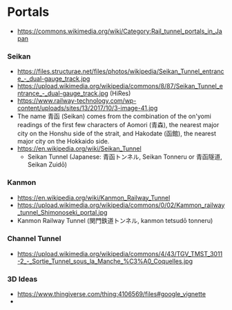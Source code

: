 # Portals 
- https://commons.wikimedia.org/wiki/Category:Rail_tunnel_portals_in_Japan

### Seikan
- https://files.structurae.net/files/photos/wikipedia/Seikan_Tunnel_entrance_-_dual-gauge_track.jpg
- https://upload.wikimedia.org/wikipedia/commons/8/87/Seikan_Tunnel_entrance_-_dual-gauge_track.jpg (HiRes)
- https://www.railway-technology.com/wp-content/uploads/sites/13/2017/10/3-image-41.jpg
- The name 青函 (Seikan) comes from the combination of the on'yomi readings of the first few characters of Aomori (青森), the nearest major city on the Honshu side of the strait, and Hakodate (函館), the nearest major city on the Hokkaido side.
- https://en.wikipedia.org/wiki/Seikan_Tunnel
  - Seikan Tunnel (Japanese: 青函トンネル, Seikan Tonneru or 青函隧道, Seikan Zuidō)

### Kanmon
  - https://en.wikipedia.org/wiki/Kanmon_Railway_Tunnel
  - https://upload.wikimedia.org/wikipedia/commons/0/02/Kammon_railway_tunnel_Shimonoseki_portal.jpg
  - Kanmon Railway Tunnel (関門鉄道トンネル, kanmon tetsudō tonneru)

### Channel Tunnel
- https://upload.wikimedia.org/wikipedia/commons/4/43/TGV_TMST_3011-2_-_Sortie_Tunnel_sous_la_Manche_%C3%A0_Coquelles.jpg

### 3D Ideas
- https://www.thingiverse.com/thing:4106569/files#google_vignette
- 
